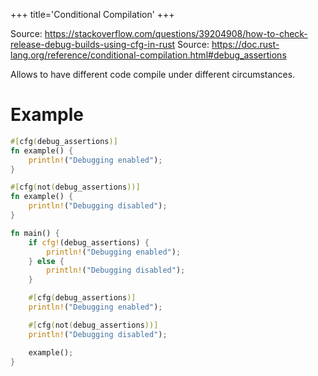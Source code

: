 +++
title='Conditional Compilation'
+++

Source: <https://stackoverflow.com/questions/39204908/how-to-check-release-debug-builds-using-cfg-in-rust>
Source: <https://doc.rust-lang.org/reference/conditional-compilation.html#debug_assertions>

Allows to have different code compile under different circumstances.

# Example

```rust
#[cfg(debug_assertions)]
fn example() {
    println!("Debugging enabled");
}

#[cfg(not(debug_assertions))]
fn example() {
    println!("Debugging disabled");
}

fn main() {
    if cfg!(debug_assertions) {
        println!("Debugging enabled");
    } else {
        println!("Debugging disabled");
    }

    #[cfg(debug_assertions)]
    println!("Debugging enabled");

    #[cfg(not(debug_assertions))]
    println!("Debugging disabled");

    example();
}
```
